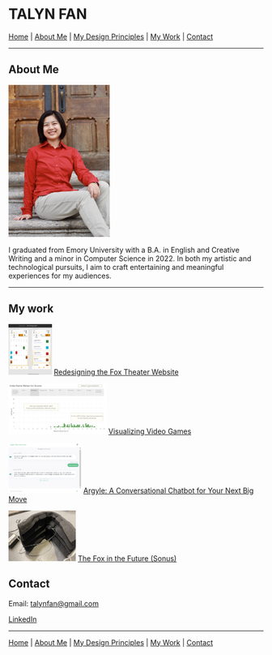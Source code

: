 # TALYN FAN

[Home](/home.md) | [About Me](#about-me) | [My Design Principles](/my-principles.md) | [My Work](#my-work) | [Contact](#contact)

***

## About Me
<img src="pics/portrait.jpg" alt="Portrait of Talyn Fan" width="200"/>

I graduated from Emory University with a B.A. in English and Creative Writing and a minor in Computer Science in 2022. In both my artistic and technological pursuits, I aim to craft entertaining and meaningful experiences for my audiences.

***

## My work

<img src="pics/fox calendar figma prototype.png" alt="Redesigning the Fox Theater Website" height="100"/>  [Redesigning the Fox Theater Website](https://medium.com/@talynfan/redesigning-the-fox-theatre-website-8ebb5d3e290d)



<img src="pics/vg adventure.png" alt="Visualizing Video Games" height="100"/> [Visualizing Video Games](https://medium.com/@talynfan/visualizing-video-games-b97b8d7f8d62)



<img src="pics/argyle ui.png" alt="Argyle: A Conversational Chatbot for Your Next Big Move" height="100"/> [Argyle: A Conversational Chatbot for Your Next Big Move](https://medium.com/@talynfan/argyle-a-conversational-chatbot-for-your-next-big-move-8d6863f3fba9)



<img src="pics/sonus final.jpg" alt="The Fox in the Future (Sonus)" height="100"/> [The Fox in the Future (Sonus)](https://medium.com/@talynfan/the-fox-in-the-future-edf1eb87bcba)



## Contact
Email: talynfan@gmail.com

[LinkedIn](https://www.linkedin.com/in/talyn-fan-987652203/)

***

[Home](/home.md) | [About Me](#about-me) | [My Design Principles](/my-principles.md) | [My Work](#my-work) | [Contact](#contact)
